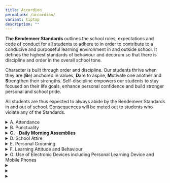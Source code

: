 ```yaml
---
title: Accordion
permalink: /accordion/
variant: tiptap
description: ""
---
```

<p><strong>The Bendemeer Standards</strong> outlines the school rules, expectations
and code of conduct for all students to adhere to in order to contribute
to a conducive and purposeful learning environment in and outside school.
It defines the highest standards of behaviour and decorum so that there
is discipline and order in the overall school tone.</p>
<p>Character is built through order and discipline. Our students thrive when
they are (<strong>B</strong>e) anchored in values, <strong>D</strong>are
to aspire, <strong>M</strong>otivate one another and <strong>S</strong>trengthen
their strengths. Self-discipline empowers our students to stay focused
on their life goals, enhance personal confidence and build stronger personal
and school pride.</p>
<p>All students are thus expected to always abide by the Bendemeer Standards
in and out of school. Consequences will be meted out to students who violate
any of the Standards.</p>
<p></p>
<div data-type="detailGroup" class="isomer-accordion isomer-accordion-white">
<details class="isomer-details">
<summary>A. Attendance</summary>
<div data-type="detailsContent" class="isomer-details-content">
<ul data-tight="true" class="tight">
<li>
<p>Any absenteeism for any school day, including Co-Curricular Activities
(CCAs), and/or school planned programmes must be accompanied by an official
medical certificate (MC) from a medical practitioner registered with the
Singapore Medical Association.</p>
</li>
<li>
<p>Parent/Guardian’s letter is only accepted for three days of absence per
semester.</p>
</li>
<li>
<p>Only a MC is allowed for student’s absence from any assessment (school-based
assessment or national examinations).</p>
</li>
<li>
<p>The MC or parent/guardian’s letter must be submitted within <u>one</u> day
upon return to school. The school reserves the right to request for any
documentation where required. Failing which, the student will obtain a
zero mark.</p>
</li>
<li>
<p>Any wilful absenteeism will be severely dealt with. Truancy is a serious
offence. Students who are absent without valid reasons will face serious
disciplinary consequences.</p>
</li>
<li>
<p>Students are not allowed to leave the school before his/her last period
ends.</p>
</li>
<li>
<p>In the event that a student is unwell during school hours, the School’s
administrative personnel will inform the student’s parent or legal guardian
to take him/her to see a medical doctor or home from school.</p>
</li>
<li>
<p>Students should not travel overseas during the school days. Written permission
must be sought from the Principal should there be a valid reason to. &nbsp;</p>
</li>
</ul>
</div>
</details>
<details class="isomer-details">
<summary>B. Punctuality</summary>
<div data-type="detailsContent" class="isomer-details-content">
<p>Punctuality reflects self-discipline and respect, and is critical to students’
academic achievement.</p>
<ul data-tight="true" class="tight">
<li>
<p>Students are expected to be present at the assembly area for our flag-raising
ceremony and attendance-taking at <em><u>7.30am sharp. </u></em>Table 1
reflects the assembly area for the school days. Those who are not present
at 7.30am are considered late.</p>
</li>
<li>
<p>Students are expected to be punctual for all school-related programmes
and activities, including lessons, assessments, CCA sessions and/or other
school-planned or facilitated activities in or outside school.</p>
</li>
<li>
<p>Students are expected to submit quality homework/tasks on time. Any delay
may result in consequences such as a reduction in marks.</p>
</li>
</ul>
</div>
</details>
<details class="isomer-details">
<summary><strong>C.&nbsp;&nbsp;&nbsp; Daily Morning Assemblies</strong>
</summary>
<div data-type="detailsContent" class="isomer-details-content">
<p>Our daily morning assemblies allow us to gather as a school community
to start the day right through the flag-raising, singing of our National
Anthem and recital of our Pledge.&nbsp;The morning music played at 7.23am
is a signal for students to make their way quickly to the assembly area,
if they are not there yet.</p>
<ul data-tight="true" class="tight">
<li>
<p>All students are expected to be present at the assembly for our flag-raising
ceremony and attendance-taking at <em><u>7.30am sharp</u></em>.</p>
</li>
<li>
<p>Monday Morning Assemblies:</p>
<ul data-tight="true" class="tight">
<li>
<p>Students are expected to be their full school uniform with school tie
for every Monday Morning Assembly.</p>
</li>
<li>
<p>Students must sing the School Song and recite the Student Bendemeerian
Code with pride and respect.</p>
</li>
<li>
<p>Students may only remove their school tie after Monday Morning Assembly
in their respective classrooms.</p>
</li>
</ul>
</li>
<li>
<p><strong>Students who are Singapore Citizens must sing the National Anthem and take the Pledge. Students will take the Pledge with the right fist placed over the heart. </strong>All
students must show respect and stand at attention during the flag-raising
ceremony where the National Anthem is being sung and the Pledge is being
recited, and when announcements are made, and attendance is being taken.</p>
</li>
</ul>
</div>
</details>
<details class="isomer-details">
<summary>D. School Attire</summary>
<div data-type="detailsContent" class="isomer-details-content">
<p>Wearing our school uniforms appropriately and neatly reflects commitment,
respect and a sense of belonging to the school community. Students are
expected to be presentable in our school attire to reflect personal and
school pride at all times.</p>
<p>&nbsp;</p>
<ul data-tight="true" class="tight">
<li>
<p><strong>Students are to wear the prescribed school uniform. Any modification to the uniform is not allowed.</strong>
</p>
</li>
<li>
<p>Students are expected to be in their full school uniform with school tie
for every Monday Morning Assembly, school events such as Speech &amp; Awards
Day, and any other events specified.</p>
</li>
<li>
<p>Students are expected to be properly attired and presentable in the school
full and half uniform at all times (except full school uniform for Monday
Morning Assemblies), with the exception of Physical Education (PE) lessons
and CCA sessions where the PE and CCA attires are permitted.&nbsp;</p>
</li>
<li>
<p>Only approved Class and CCA T-shirts may be worn on odd week Fridays and
even week Thursdays.</p>
</li>
<li>
<p>All school shirts/blouses and T-shirts are to be neatly tucked in at all
times, whether students are in and out of school. The only exception is
when students are having their PE lessons or sports CCA sessions.</p>
</li>
<li>
<p>Students are expected to change into half uniform immediately after their
PE lessons.</p>
</li>
<li>
<p>School bottoms (bermudas, pants, shorts and skirts) must be worn at the
waist. School bermudas and skirts must be at knee’s length while school
pants with the school belt must cover the ankles and cannot be tapered.</p>
</li>
<li>
<p>Students are expected to wear only 100% white socks that cover above the
ankles, and mainly white shoes for school. No other footwear is permitted
unless permission is sought through parents/guardian’s letter and supporting
medical documents from the Form Teacher(s) and Year Head on medical grounds.</p>
</li>
<li>
<p>Students who fail to meet the required standard of the school will be
required to rectify the problem before they are allowed to join in the
lesson.</p>
</li>
<li>
<p>Students are expected to come to school and return home in their school
uniform.</p>
</li>
</ul>
</div>
</details>
<details class="isomer-details">
<summary>E. Personal Grooming</summary>
<div data-type="detailsContent" class="isomer-details-content">
<p>Proper personal grooming fosters self-confidence and is critical to nurturing
one’s growing identity as a self-respecting and self-disciplined young
adult.</p>
<p>&nbsp;</p>
<ul data-tight="true" class="tight">
<li>
<p>Students are expected to be well-groomed at all times. This includes caring
for their personal hygiene, cleanliness and school attire.</p>
</li>
<li>
<p><strong>Male students must be clean-shaven and neat in appearance at all times.</strong>
</p>
</li>
<li>
<p>Spot checks on students’ school attire and personal grooming is conducted
every morning and at other appropriate times. Students who fail to comply
with the standards expected will face disciplinary consequences.</p>
</li>
<li>
<p>Students are to refer to <strong>Annex A</strong> for the <strong>Personal Grooming Standards</strong>.</p>
</li>
</ul>
</div>
</details>
<details class="isomer-details">
<summary>F. Learning Attitude and Behaviour</summary>
<div data-type="detailsContent" class="isomer-details-content">
<p>A positive learning attitude and behaviour towards learning brings one
midway towards success. Students are encouraged to be fully engaged and
respectful during all school lessons and activities.&nbsp; &nbsp;</p>
<p><strong>&nbsp;</strong>
</p>
<ul data-tight="true" class="tight">
<li>
<p>All students are expected to be punctual for their lessons and school
activities. Attendance will be taken at the start of each lesson. Perpetual
latecomers will face disciplinary actions.</p>
</li>
<li>
<p>Students are reminded to be respectful to all teachers and school staff,
including administrative, logistics and cleaning personnel and fellow students.
They are to greet them respectfully.</p>
</li>
<li>
<p>Students must have the necessary learning materials (e.g. stationery,
books, notes) so that proper learning can take place. Students are encouraged
to share with their Form Teacher(s) should there be any difficulties purchasing
them. Recalcitrant students who always do not have their materials may
face disciplinary consequences.</p>
</li>
<li>
<p>Students are expected to be attentive, participate actively during lessons,
file and organize their files and notes, and submit quality assignments
and homework punctually. They are reminded to consult teachers when in
doubt.</p>
</li>
<li>
<p>Students are expected to seek permission from their teachers if there
is a need to leave the classroom/learning venue with a Lesson Exit Pass
issued by the teacher. Without which, they may face disciplinary actions
for leaving.</p>
</li>
<li>
<p>Students are expected to keep all learning venues clean, neat and tidy
at all times. All fans, lights and air purifiers are to be switched off
when not in use. Classrooms are to be locked by the Class Chairperson when
no one is in the classroom.</p>
</li>
<li>
<p>No food or sweetened drinks are to be brought from the canteen to the
classrooms. All food and sweetened drinks are to be consumed in the school
canteen. Only dry snacks are permitted to be taken in the classrooms with
the teacher’s permission.</p>
</li>
<li>
<p><strong>All students are not allowed to have any weapon in their possession. They are also not allowed to bring any weapon-like item which can be used or intended to be used to cause harm to self or others.</strong>
</p>
</li>
</ul>
</div>
</details>
<details class="isomer-details">
<summary>G. Use of Electronic Devices including Personal Learning Device and Mobile
Phones</summary>
<div data-type="detailsContent" class="isomer-details-content">
<p>Students are to exercise self-discipline and responsibility in managing
their use of electronic devices (e.g., mobile phones, headphones, tablets,
gaming consoles) so that the quality of learning is not compromised. They
are also expected to be discerning, respectful and responsible in their
online/cyber behaviour.&nbsp;</p>
<p>&nbsp;</p>
<ul data-tight="true" class="tight">
<li>
<p>Personal electronic devices such as mobile phones, earphones or game consoles
are not allowed during any school-organised learning activity which includes
lessons, outside/after school activities (e.g. learning journeys and competitions)
and CCA sessions.</p>
</li>
<li>
<p>All mobile phones are to be switched off and kept inside students’ lockers
before the start of the first period till the last period.</p>
</li>
<li>
<p>Mobile phones may be retrieved during recess and lunch breaks but must
be immediately kept in their lockers before the start of the period after
recess/lunch.</p>
</li>
<li>
<p>Students who use their electronic devices such as the mobile phones during
curriculum time will have their devices/mobile phones confiscated. Recalcitrant
students will face disciplinary consequences.</p>
</li>
<li>
<p>Students are expected to ensure responsible and ethical use of technology,
including their electronic devices and the internet. It should not bring
disrepute to themselves, the school, any staff or student, and not infringe
on the laws.</p>
</li>
<li>
<p>Any misuse or inappropriate use to abuse or hurt the school, staff, students
or member of the public will have their devices confiscated. They are also
subjected to severe disciplinary actions.</p>
</li>
<li>
<p>Inappropriate behaviour includes spam, scamming/phishing, personal attacks,
accessing/possessing/circulating pornography, posting of materials that
are inappropriate on any platforms, taking of photographs and videos of
school staff, students or any member of the public without their permission.</p>
</li>
<li>
<p>Smartwatches are not permitted for communication (e.g., calls and text
messages) during school hours. Smartwatches are not permitted during school-based
assessment and national examinations. Any student caught using will be
taken as cheating and a zero mark will be given.</p>
</li>
<li>
<p>All Personal Learning Devices (PLDs) must be stored in the student lockers
during school hours unless actively being used for learning purposes as
directed by a teacher. Students must safe-keep their PLDs in their lockers
when they leave their classroom during recess, lunch, PE lessons, CCA sessions
or any out-of-class activities that do not require the use of PLDs.</p>
<ul data-tight="true" class="tight">
<li>
<p>PLDs should be switched off and placed securely within the lockers to
prevent accidental damage or disruption during class time.</p>
</li>
<li>
<p>Students are responsible for keeping their PLDs charged and ready for
use when needed for instructional/learning activities.</p>
</li>
<li>
<p>Students are to bring their PLDs home daily to be charged fully before
bringing them back to school the next school day. Strictly no storage of
PLDs inside the lockers overnight.</p>
</li>
</ul>
</li>
<li>
<p>Students are responsible for the safekeeping of their items stored including
their personal electronic devices such as their mobile phones and their
PLDs. The school is not responsible for any loss or damage to the items
stored in the lockers.</p>
</li>
<li>
<p>The use of PLD and School ICT resources is also guided by the Acceptable
Use Policy (AUP).</p>
</li>
<li>
<p>Any loss of personal items or PLDs must be reported to the Form Teacher(s),
Head of Department/Subject Head of ICT immediately.</p>
</li>
</ul>
</div>
</details>
<details class="isomer-details">
<summary></summary>
<div data-type="detailsContent" class="isomer-details-content">
<p></p>
</div>
</details>
<details class="isomer-details">
<summary></summary>
<div data-type="detailsContent" class="isomer-details-content">
<p></p>
</div>
</details>
<details class="isomer-details">
<summary></summary>
<div data-type="detailsContent" class="isomer-details-content">
<p></p>
</div>
</details>
</div>
<p></p>